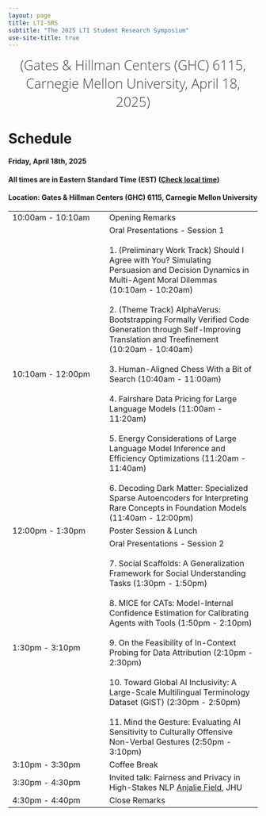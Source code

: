 ```yaml
---
layout: page
title: LTI-SRS
subtitle: "The 2025 LTI Student Research Symposium"
use-site-title: true
---
```

<div class="venue" style="font-size: 27px; display: block; font-family: 'Open Sans', 'Helvetica Neue', Helvetica, Arial, sans-serif; font-weight: 300; color: #404040; text-align: center;">
  (Gates & Hillman Centers (GHC) 6115, Carnegie Mellon University, April 18, 2025)
</div>

# Schedule

#### Friday, April 18th, 2025
#### All times are in Eastern Standard Time (EST) ([Check local time](https://www.google.com/search?q=time+for+local+pittsburgh))


#### Location: Gates & Hillman Centers (GHC) 6115, Carnegie Mellon University

<div class="container">
  <div class="row">
    <table class="table">
      <tr>
        <td style="width: 180px;">10:00am - 10:10am</td>
        <td>Opening Remarks</td>
      </tr>
      <tr>
        <td style="width: 180px;">10:10am - 12:00pm</td>
        <td>Oral Presentations - Session 1<br><br>
          1. (Preliminary Work Track) Should I Agree with You? Simulating Persuasion and Decision Dynamics in Multi-Agent Moral Dilemmas (10:10am - 10:20am)<br><br>
          2. (Theme Track) AlphaVerus: Bootstrapping Formally Verified Code Generation through Self-Improving Translation and Treefinement (10:20am - 10:40am)<br><br>
          3. Human-Aligned Chess With a Bit of Search (10:40am - 11:00am)<br><br>
          4. Fairshare Data Pricing for Large Language Models (11:00am - 11:20am)<br><br>
          5. Energy Considerations of Large Language Model Inference and Efficiency Optimizations (11:20am - 11:40am)<br><br>
          6. Decoding Dark Matter: Specialized Sparse Autoencoders for Interpreting Rare Concepts in Foundation Models (11:40am - 12:00pm)
        </td>
      </tr>
      <tr>
        <td style="width: 180px;">12:00pm - 1:30pm</td>
        <td>Poster Session & Lunch</td>
      </tr>
      <tr>
        <td style="width: 180px;">1:30pm - 3:10pm</td>
        <td>Oral Presentations - Session 2<br><br>
          7. Social Scaffolds: A Generalization Framework for Social Understanding Tasks (1:30pm - 1:50pm)<br><br>
          8. MICE for CATs: Model-Internal Confidence Estimation for Calibrating Agents with Tools (1:50pm - 2:10pm)<br><br>
          9. On the Feasibility of In-Context Probing for Data Attribution (2:10pm - 2:30pm)<br><br>
          10. Toward Global AI Inclusivity: A Large-Scale Multilingual Terminology Dataset (GIST) (2:30pm - 2:50pm)<br><br>
          11. Mind the Gesture: Evaluating AI Sensitivity to Culturally Offensive Non-Verbal Gestures (2:50pm - 3:10pm)
        </td>
      </tr>
      <tr>
        <td style="width: 180px;">3:10pm - 3:30pm</td>
        <td>Coffee Break</td>
      </tr>
      <tr>
        <td style="width: 180px;">3:30pm - 4:30pm</td>
        <td>Invited talk: Fairness and Privacy in High-Stakes NLP <a href="https://anjalief.github.io/">Anjalie Field</a>, JHU</td>
      </tr>
      <tr>
        <td style="width: 180px;">4:30pm - 4:40pm</td>
        <td>Close Remarks</td>
      </tr>
    </table>
  </div>
</div>